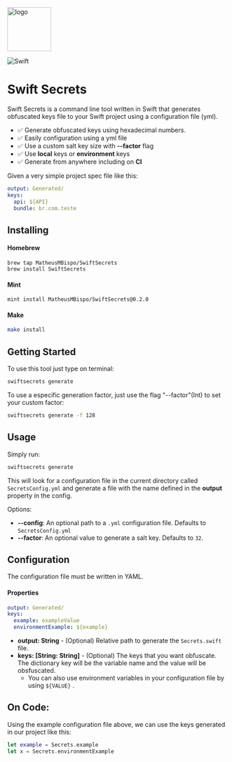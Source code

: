 <img src="https://pngimage.net/wp-content/uploads/2018/06/secure-icon-png-6.png" alt="logo" width="100" height="100" />

![Swift](https://github.com/MatheusMBispo/SwiftSecretKeys/workflows/Swift/badge.svg)

# Swift Secrets

Swift Secrets is a command line tool written in Swift that generates obfuscated keys file to your Swift project using a configuration file (yml).

* ✅ Generate obfuscated keys using hexadecimal numbers.
* ✅ Easily configuration using a yml file
* ✅ Use a custom salt key size with **--factor** flag
* ✅ Use **local** keys or **environment** keys
* ✅ Generate from anywhere including on **CI**

Given a very simple project spec file like this:

```yaml
output: Generated/
keys:
  api: ${API}
  bundle: br.com.teste
```



## Installing

#### Homebrew

```shell
brew tap MatheusMBispo/SwiftSecrets
brew install SwiftSecrets
```

#### Mint

```shell
mint install MatheusMBispo/SwiftSecrets@0.2.0
```

#### Make

```bash
make install
```



## Getting Started

To use this tool just type on terminal:

```bash
swiftsecrets generate
```

To use a especific generation factor, just use the flag "--factor"(Int) to set your custom factor:

```bash
swiftsecrets generate -f 128
```

## Usage

Simply run:

```bash
swiftsecrets generate
```

This will look for a configuration file in the current directory called ```SecretsConfig.yml``` and generate a file with the name defined in the **output** property in the config.

Options:

* **--config**: An optional path to a ```.yml``` configuration file. Defaults to ```SecretsConfig.yml```
* **--factor**: An optional value to generate a salt key. Defaults to ```32```.



## Configuration

The configuration file must be written in YAML.

#### Properties

```yaml
output: Generated/
keys:
  example: exampleValue
  environmentExample: ${example} 
```

* **output: String** -  (Optional) Relative path to generate the ```Secrets.swift``` file.
* **keys: [String: String]** -  (Optional) The keys that you want obfuscate. The dictionary key will be the variable name and the value will be obsfuscated.
  * You can also use environment variables in your configuration file by using ```${VALUE}``` .

## On Code:

Using the example configuration file above, we can use the keys generated in our project like this:

```swift
let example = Secrets.example
let x = Secrets.environmentExample
```

